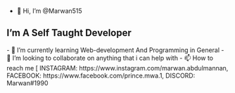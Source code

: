- 👋 Hi, I’m @Marwan515
<h2>I’m A Self Taught <b>Developer</b></h2>
- 🌱 I’m currently learning Web-development And Programming in General
- 💞️ I’m looking to collaborate on anything that i can help with
- 📫 How to reach me [ INSTAGRAM: https://www.instagram.com/marwan.abdulmannan, FACEBOOK: https://www.facebook.com/prince.mwa.1, DISCORD: Marwan#1990

<!---
Marwan515/Marwan515 is a ✨ special ✨ repository because its `README.md` (this file) appears on your GitHub profile.
You can click the Preview link to take a look at your changes.
--->
